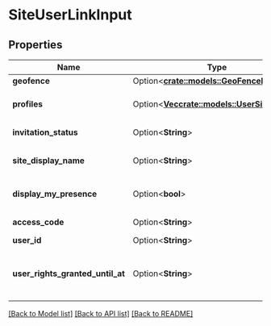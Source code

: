 # SiteUserLinkInput

## Properties

Name | Type | Description | Notes
------------ | ------------- | ------------- | -------------
**geofence** | Option<[**crate::models::GeoFenceInput**](GeoFenceInput.md)> |  | [optional]
**profiles** | Option<[**Vec<crate::models::UserSiteProfile>**](UserSiteProfile.md)> | Profiles of user for this site. | [optional]
**invitation_status** | Option<**String**> | Invitation status. | [optional]
**site_display_name** | Option<**String**> | Site name for this user. | [optional]
**display_my_presence** | Option<**bool**> | Status of presence's user. | [optional]
**access_code** | Option<**String**> | Access Code. | [optional]
**user_id** | Option<**String**> | User id. | [optional]
**user_rights_granted_until_at** | Option<**String**> | User last access date to site's dashboard. | [optional]

[[Back to Model list]](../README.md#documentation-for-models) [[Back to API list]](../README.md#documentation-for-api-endpoints) [[Back to README]](../README.md)


